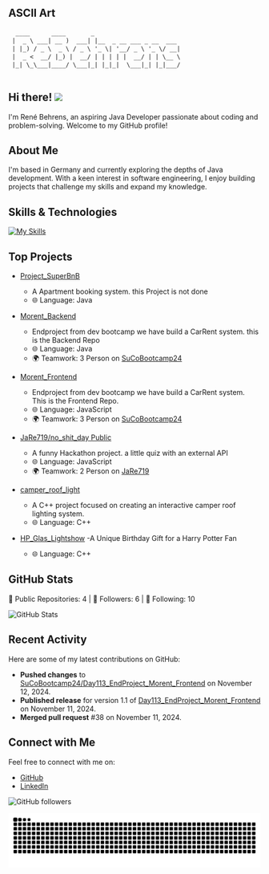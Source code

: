 ## ASCII Art

```
  ____      ____       _                        
 |  _ \ ___| __ )  ___| |__  _ __ ___ _ __  ___ 
 | |_) / _ \  _ \ / _ \ '_ \| '__/ _ \ '_ \/ __|
 |  _ <  __/ |_) |  __/ | | | | |  __/ | | \__ \
 |_| \_\___|____/ \___|_| |_|_|  \___|_| |_|___/
                                                
```

## Hi there! ![](https://user-images.githubusercontent.com/18350557/176309783-0785949b-9127-417c-8b55-ab5a4333674e.gif)

I'm René Behrens, an aspiring Java Developer passionate about coding and problem-solving. Welcome to my GitHub profile!

## About Me

I'm based in Germany and currently exploring the depths of Java development. With a keen interest in software engineering, I enjoy building projects that challenge my skills and expand my knowledge.

## Skills & Technologies

[![My Skills](https://skillicons.dev/icons?i=java,spring,maven,mysql,postgres,js,react,html,css,sass,vite,docker,git,idea,cpp,&perline=15)](https://skillicons.dev)

## Top Projects

- [Project_SuperBnB](https://github.com/SuCoBootcamp24/Day85_24_09_17_Project_SuperBnB)
  - A Apartment booking system. this Project is not done
  - 🌐 Language: Java

- [Morent_Backend](https://github.com/SuCoBootcamp24/Day113_EndProject_Morent_Backend)
  - Endproject from dev bootcamp we have build a CarRent system. this is the Backend Repo
  - 🌐 Language: Java
  - 🌍 Teamwork: 3 Person on [SuCoBootcamp24](https://github.com/SuCoBootcamp24)

- [Morent_Frontend](https://github.com/SuCoBootcamp24/Day113_EndProject_Morent_Frontend)
  - Endproject from dev bootcamp we have build a CarRent system. This is the Frontend Repo.
  -  🌐 Language: JavaScript
  - 🌍 Teamwork: 3 Person on [SuCoBootcamp24](https://github.com/SuCoBootcamp24)
 
- [JaRe719/no_shit_day Public](https://github.com/JaRe719/no_shit_day)
  - A funny Hackathon project. a little quiz with an external API
  - 🌐 Language: JavaScript
  - 🌍 Teamwork: 2 Person on [JaRe719](https://github.com/JaRe719)
 
- [camper_roof_light](https://github.com/ReBehrens/camper_roof_light)
  - A C++ project focused on creating an interactive camper roof lighting system.
  -  🌐 Language: C++ 

- [HP_Glas_Lightshow](https://github.com/ReBehrens/HP_Glas_Lightshow)
  -A Unique Birthday Gift for a Harry Potter Fan
  - 🌐 Language: C++

## GitHub Stats

🚀 Public Repositories: 4 | 👥 Followers: 6 | 👤 Following: 10

![GitHub Stats](https://github-readme-stats.vercel.app/api?username=ReBehrens&show_icons=true&hide_title=true&count_private=true&theme=radical)

## Recent Activity

Here are some of my latest contributions on GitHub:

- **Pushed changes** to [SuCoBootcamp24/Day113_EndProject_Morent_Frontend](https://github.com/SuCoBootcamp24/Day113_EndProject_Morent_Frontend) on November 12, 2024.
- **Published release** for version 1.1 of [Day113_EndProject_Morent_Frontend](https://github.com/SuCoBootcamp24/Day113_EndProject_Morent_Frontend/releases/tag/V1.1) on November 11, 2024.
- **Merged pull request** #38 on November 11, 2024.

## Connect with Me

Feel free to connect with me on:

- [GitHub](https://github.com/ReBehrens)  
- [LinkedIn](https://www.linkedin.com/in/rené-behrens-303a6a170/) 

![GitHub followers](https://img.shields.io/github/followers/ReBehrens?style=social)


<img src="https://raw.githubusercontent.com/ReBehrens/ReBehrens/output/snake.svg" alt="Snake animation" />

